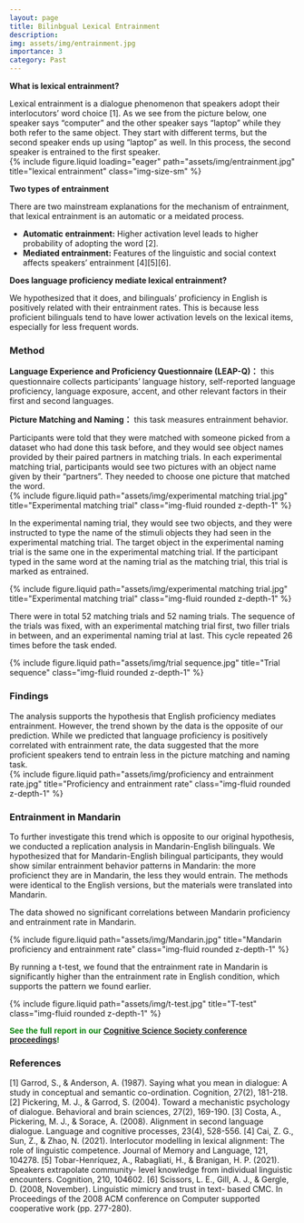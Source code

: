 ```yaml
---
layout: page
title: Bilinbgual Lexical Entrainment
description:
img: assets/img/entrainment.jpg
importance: 3
category: Past
---
```


<p><strong>What is lexical entrainment?</strong></p>
Lexical entrainment is a dialogue phenomenon that speakers adopt their interlocutors’ word choice [1]. As we see from the picture below, one speaker says “computer” and the other speaker says “laptop” while they both refer to the same object. They start with different terms, but the second speaker ends up using “laptop” as well. In this process, the second speaker is entrained to the first speaker.

<div class="row">
    <div class="col-sm mt-4 mt-md-0">
        {% include figure.liquid loading="eager" path="assets/img/entrainment.jpg" title="lexical entrainment" class="img-size-sm" %}
    </div>
</div>

<p><strong>Two types of entrainment</strong></p>
There are two mainstream explanations for the mechanism of entrainment, that lexical entrainment is an automatic or a meidated process.

<div class="highlighted-content">
    <ul>
        <li><strong>Automatic entrainment:</strong> Higher activation level leads to higher probability of adopting the word [2].</li>
        <li><strong>Mediated entrainment:</strong> Features of the linguistic and social context affects speakers’ entrainment [4][5][6].</li>
    </ul>
</div>

<p><strong>Does language proficiency mediate lexical entrainment?</strong></p>
We hypothesized that it does, and bilinguals’ proficiency in English is positively related with their entrainment rates. 
This is because less proficient bilinguals tend to have lower activation levels on the lexical items, especially for less frequent words.

<h3>Method</h3>
<p><strong>Language Experience and Proficiency Questionnaire (LEAP-Q)：</strong> this questionnaire collects participants’ language history, self-reported language proficiency, language exposure, accent, and other relevant factors in their first and second languages.</p>
<p><strong>Picture Matching and Naming：</strong> this task measures entrainment behavior. </p>
Participants were told that they were matched with someone picked from a dataset who had done this task before, and they would see object names provided by their paired partners in matching trials. In each experimental matching trial, participants would see two pictures with an object name given by their “partners”. They needed to choose one picture that matched the word.

<div class="row justify-content-sm-center">
  <div class="col-sm-8 mt-4 mt-md-0">
    {% include figure.liquid path="assets/img/experimental matching trial.jpg" title="Experimental matching trial" class="img-fluid rounded z-depth-1" %}
  </div>
<div>

In the experimental naming trial, they would see two objects, and they were instructed to type the name of the stimuli objects they had seen in the experimental matching trial. The target object in the experimental naming trial is the same one in the experimental matching trial. If the participant typed in the same word at the naming trial as the matching trial, this trial is marked as entrained.

  <div class="row justify-content-sm-center">
   <div class="col-sm-8 mt-4 mt-md-0">
    {% include figure.liquid path="assets/img/experimental matching trial.jpg" title="Experimental matching trial" class="img-fluid rounded z-depth-1" %}
  </div>
</div>

There were in total 52 matching trials and 52 naming trials. The sequence of the trials was fixed, with an experimental matching trial first, two filler trials in between, and an experimental naming trial at last. This cycle repeated 26 times before the task ended.

<div class="row justify-content-sm-center">
    <div class="col-sm-8 mt-4 mt-md-0">
        {% include figure.liquid path="assets/img/trial sequence.jpg" title="Trial sequence" class="img-fluid rounded z-depth-1" %}
    </div>
</div>

<h3>Findings</h3>
The analysis supports the hypothesis that English proficiency mediates entrainment.
However, the trend shown by the data is the opposite of our prediction. While we predicted that
language proficiency is positively correlated with entrainment rate, the data suggested that the
more proficient speakers tend to entrain less in the picture matching and naming task.

<div class="row justify-content-sm-center">
  <div class="col-sm-8 mt-4 mt-md-0">
    {% include figure.liquid path="assets/img/proficiency and entrainment rate.jpg" title="Proficiency and entrainment rate" class="img-fluid rounded z-depth-1" %}
  </div>
</div>

<h3>Entrainment in Mandarin</h3>
To further investigate this trend which is opposite to our original hypothesis, we conducted a replication analysis in Mandarin-English bilinguals. We hypothesized that for Mandarin-English bilingual participants, they would show similar entrainment behavior patterns in Mandarin: the more proficienct they are in Mandarin, the less they would entrain. The methods were identical to the English versions, but the materials were translated into Mandarin.

The data showed no significant correlations between Mandarin proficiency and entrainment rate in Mandarin.

<div class="row justify-content-sm-center">
  <div class="col-sm-8 mt-4 mt-md-0">
    {% include figure.liquid path="assets/img/Mandarin.jpg" title="Mandarin proficiency and entrainment rate" class="img-fluid rounded z-depth-1" %}
  </div>
</div>

By running a t-test, we found that the entrainment rate in Mandarin is significantly higher than the entrainment rate in English condition, which supports the pattern we found earlier.

<div class="row justify-content-sm-center">
  <div class="col-sm-8 mt-4 mt-md-0">
    {% include figure.liquid path="assets/img/t-test.jpg" title="T-test" class="img-fluid rounded z-depth-1" %}
  </div>
</div>

<p style="color: green; font-family: Arial, sans-serif;"><strong>See the full report in our <a href="https://escholarship.org/uc/item/4cg7d1z0">Cognitive Science Society conference proceedings</a>!</strong></p>

<h3> References </h3>
[1] Garrod, S., & Anderson, A. (1987). Saying what you mean in dialogue: A study in conceptual and semantic co-ordination. Cognition, 27(2), 181-218. [2] Pickering, M. J., & Garrod, S. (2004). Toward a mechanistic psychology of dialogue. Behavioral and brain sciences, 27(2), 169-190. [3] Costa, A., Pickering, M. J., & Sorace, A. (2008). Alignment in second language dialogue. Language and cognitive processes, 23(4), 528-556. [4] Cai, Z. G., Sun, Z., & Zhao, N. (2021). Interlocutor modelling in lexical alignment: The role of linguistic competence. Journal of Memory and Language, 121, 104278. [5] Tobar-Henríquez, A., Rabagliati, H., & Branigan, H. P. (2021). Speakers extrapolate community- level knowledge from individual linguistic encounters. Cognition, 210, 104602. [6] Scissors, L. E., Gill, A. J., & Gergle, D. (2008, November). Linguistic mimicry and trust in text- based CMC. In Proceedings of the 2008 ACM conference on Computer supported cooperative work (pp. 277-280).
